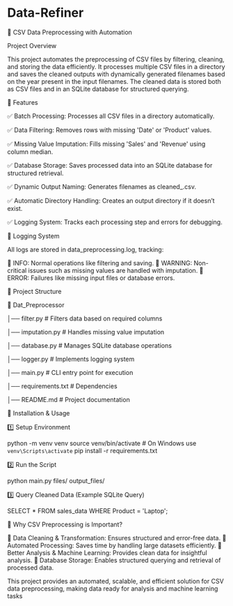 # Data-Refiner
📌 CSV Data Preprocessing with Automation

Project Overview

This project automates the preprocessing of CSV files by filtering, cleaning, and storing the data efficiently. It processes multiple CSV files in a directory and saves the cleaned outputs with dynamically generated filenames based on the year present in the input filenames. The cleaned data is stored both as CSV files and in an SQLite database for structured querying.

🎯 Features

✅ Batch Processing: Processes all CSV files in a directory automatically.

✅ Data Filtering: Removes rows with missing 'Date' or 'Product' values.

✅ Missing Value Imputation: Fills missing 'Sales' and 'Revenue' using column median.

✅ Database Storage: Saves processed data into an SQLite database for structured retrieval.

✅ Dynamic Output Naming: Generates filenames as cleaned_<year>.csv.

✅ Automatic Directory Handling: Creates an output directory if it doesn’t exist.

✅ Logging System: Tracks each processing step and errors for debugging.

📄 Logging System

All logs are stored in data_preprocessing.log, tracking:

🔹 INFO: Normal operations like filtering and saving.
🔹 WARNING: Non-critical issues such as missing values are handled with imputation.
🔹 ERROR: Failures like missing input files or database errors.

📂 Project Structure


📁 Dat_Preprocessor

│── filter.py         # Filters data based on required columns

│── imputation.py     # Handles missing value imputation

│── database.py       # Manages SQLite database operations

│── logger.py         # Implements logging system

│── main.py           # CLI entry point for execution

│── requirements.txt  # Dependencies

│── README.md         # Project documentation

🚀 Installation & Usage

1️⃣ Setup Environment


python -m venv venv
source venv/bin/activate  # On Windows use `venv\Scripts\activate`
pip install -r requirements.txt

2️⃣ Run the Script


python main.py files/ output_files/

3️⃣ Query Cleaned Data (Example SQLite Query)


SELECT * FROM sales_data WHERE Product = 'Laptop';

🤖 Why CSV Preprocessing is Important?

🔹 Data Cleaning & Transformation: Ensures structured and error-free data.
🔹 Automated Processing: Saves time by handling large datasets efficiently.
🔹 Better Analysis & Machine Learning: Provides clean data for insightful analysis.
🔹 Database Storage: Enables structured querying and retrieval of processed data.

This project provides an automated, scalable, and efficient solution for CSV data preprocessing, making data ready for analysis and machine learning tasks
